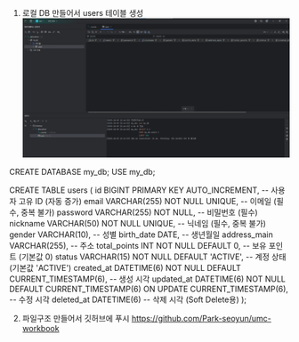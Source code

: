1. 로컬 DB 만들어서 users 테이블 생성
![alt text](image.png)


CREATE DATABASE my_db;
USE my_db;

CREATE TABLE users (
    id BIGINT PRIMARY KEY AUTO_INCREMENT,  -- 사용자 고유 ID (자동 증가)
    email VARCHAR(255) NOT NULL UNIQUE,     -- 이메일 (필수, 중복 불가)
    password VARCHAR(255) NOT NULL,         -- 비밀번호 (필수)
    nickname VARCHAR(50) NOT NULL UNIQUE,   -- 닉네임 (필수, 중복 불가)
    gender VARCHAR(10),                     -- 성별
    birth_date DATE,                        -- 생년월일
    address_main VARCHAR(255),              -- 주소
    total_points INT NOT NULL DEFAULT 0,    -- 보유 포인트 (기본값 0)
    status VARCHAR(15) NOT NULL DEFAULT 'ACTIVE', -- 계정 상태 (기본값 'ACTIVE')
    created_at DATETIME(6) NOT NULL DEFAULT CURRENT_TIMESTAMP(6), -- 생성 시각
    updated_at DATETIME(6) NOT NULL DEFAULT CURRENT_TIMESTAMP(6) ON UPDATE CURRENT_TIMESTAMP(6), -- 수정 시각
    deleted_at DATETIME(6)                  -- 삭제 시각 (Soft Delete용)
);

2. 파일구조 만들어서 깃허브에 푸시
https://github.com/Park-seoyun/umc-workbook